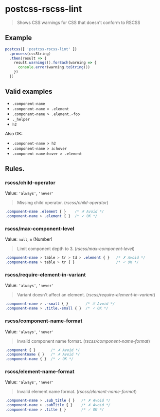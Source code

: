 # postcss-rscss-lint

> Shows CSS warnings for CSS that doesn't conform to RSCSS

## Example

```js
postcss([ 'postcss-rscss-lint' ])
  .process(cssString)
  .then(result => {
    result.warnings().forEach(warning => {
      console.error(warning.toString())
    })
  })
```

## Valid examples

- `.component-name`
- `.component-name > .element`
- `.component-name > .element.-foo`
- `._helper`
- `h2`

Also OK:

- `.component-name > h2`
- `.component-name > a:hover`
- `.component-name:hover > .element`

## Rules.

### rscss/child-operator

Value: `'always'`, `'never'`

> Missing child operator. (_rscss/child-operator_)

```css
.component-name .element { }    /* ✗ Avoid */
.component-name > .element { }  /* ✓ OK */
```

### rscss/max-component-level

Value: `null`, `n` (Number)

> Limit component depth to 3. (_rscss/max-component-level_)

```css
.component-name > table > tr > td > .element { }   /* ✗ Avoid */
.component-name > table > tr { }                   /* ✓ OK */
```

### rscss/require-element-in-variant

Value: `'always'`, `'never'`

> Variant doesn't affect an element. (_rscss/require-element-in-variant_)

```css
.component-name > .-small { }        /* ✗ Avoid */
.component-name > .title.-small { }  /* ✓ OK */
```

### rscss/component-name-format

Value: `'always'`, `'never'`

> Invalid component name format. (_rscss/component-name-format_)

```css
.component { }       /* ✗ Avoid */
.componentname { }   /* ✗ Avoid */
.component-name { }  /* ✓ OK */
```

### rscss/element-name-format

Value: `'always'`, `'never'`

> Invalid element name format. (_rscss/element-name-format_)

```css
.component-name > .sub_title { }   /* ✗ Avoid */
.component-name > .subTitle { }    /* ✗ Avoid */
.component-name > .title { }       /* ✓ OK */
```

